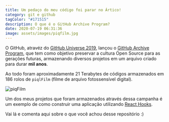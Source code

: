 ```yaml
---
title: Um pedaço do meu código foi parar no Ártico!
category: git e github
tagColor: "#171515"
description: O que é o GitHub Archive Program?
date: 2020-07-19 06:31:36
image: assets/images/piqfilm.jpg
---
```

O GitHub, atravéz do [GitHub Universe 2019](https://github.blog/2019-11-13-universe-day-one/), lançou o [GitHub Archive Program](https://archiveprogram.github.com/), que tem como objetivo preservar a cultura Open Source para as gerações futuras, armazenando diversos projetos em um arquivo criado para durar **mil anos**.

Ao todo foram aproximadamente 21 Terabytes de códigos armazenados em 186 rolos de `piqlFilm` (filme de arquivo fotossensível digital).

![piqFilm](https://i2.wp.com/user-images.githubusercontent.com/57737777/87615227-10bf8580-c6c7-11ea-8e54-048a1483b96f.jpg?resize=3543%2C2466&ssl=1)

Um dos meus projetos que foram armazenados através dessa campanha é um exemplo de como construir uma aplicação utilizando [React Hooks](https://github.com/coderamos/example-react-hooks).

Vai lá e comenta aqui sobre o que você achou desse repositório :)